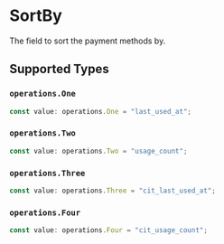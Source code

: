 # SortBy

The field to sort the payment methods by.


## Supported Types

### `operations.One`

```typescript
const value: operations.One = "last_used_at";
```

### `operations.Two`

```typescript
const value: operations.Two = "usage_count";
```

### `operations.Three`

```typescript
const value: operations.Three = "cit_last_used_at";
```

### `operations.Four`

```typescript
const value: operations.Four = "cit_usage_count";
```

